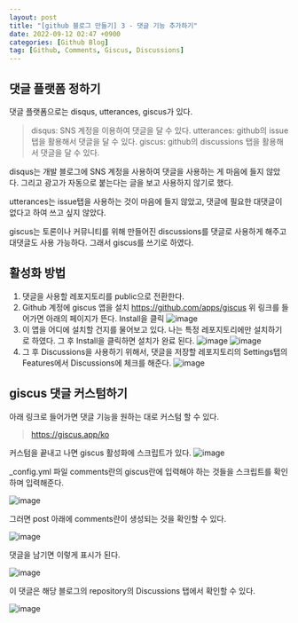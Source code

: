 ```yaml
---
layout: post
title: "[github 블로그 만들기] 3 - 댓글 기능 추가하기"
date: 2022-09-12 02:47 +0900
categories: [Github Blog]
tag: [Github, Comments, Giscus, Discussions]
---
```

## 댓글 플랫폼 정하기

댓글 플랫폼으로는 disqus, utterances, giscus가 있다.

> disqus: SNS 계정을 이용하여 댓글을 달 수 있다.
> utterances: github의 issue 탭을 활용해서 댓글을 달 수 있다.
> giscus: github의 discussions 탭을 활용해서 댓글을 달 수 있다.

disqus는 개발 블로그에 SNS 계정을 사용하여 댓글을 사용하는 게 마음에 들지 않았다.
그리고 광고가 자동으로 붙는다는 글을 보고 사용하지 않기로 했다.

utterances는 issue탭을 사용하는 것이 마음에 들지 않았고, 댓글에 필요한 대댓글이 없다고 하여 쓰고 싶지 않았다.

giscus는 토론이나 커뮤니티를 위해 만들어진 discussions를 댓글로 사용하게 해주고 대댓글도 사용 가능하다. 그래서 giscus를 쓰기로 하였다.

## 활성화 방법

1. 댓글을 사용할 레포지토리를 public으로 전환한다.
2. Github 계정에 giscus 앱을 설치
  https://github.com/apps/giscus
  위 링크를 들어가면 아래의 페이지가 뜬다.
  Install을 클릭
  ![image](https://user-images.githubusercontent.com/53047744/188343992-7695289c-7ab8-4310-a99f-de76861eb3fe.png)
3. 이 앱을 어디에 설치할 건지를 물어보고 있다.
  나는 특정 레포지토리에만 설치하기로 하였다.
  그 후 Install을 클릭하면 설치가 완료 된다.
  ![image](https://user-images.githubusercontent.com/53047744/188344250-eef96705-ca7b-42a3-9b89-76b6c0ecb26e.png)
  ![image](https://user-images.githubusercontent.com/53047744/188344455-301cb78e-cb86-4692-874b-ac6d5315d1f9.png)
4. 그 후 Discussions을 사용하기 위해서, 댓글을 저장할 레포지토리의 Settings탭의 Features에서 Discussions에 체크를 해준다.
  ![image](https://user-images.githubusercontent.com/53047744/188344821-3ac116a2-823e-4b33-8a9d-6018649395e9.png)

## giscus 댓글 커스텀하기
아래 링크로 들어가면 댓글 기능을 원하는 대로 커스텀 할 수 있다.
> https://giscus.app/ko

커스텀을 끝내고 나면 giscus 활성화에 스크립트가 있다.
![image](https://user-images.githubusercontent.com/53047744/189541513-437d79df-c7cf-4ff1-9334-50f26a26aa1c.png)

_config.yml 파일 comments란의 giscus란에 입력해야 하는 것들을 스크립트를 확인하며 입력해준다.

![image](https://user-images.githubusercontent.com/53047744/188346600-7dd1bde2-316f-445e-b0cc-137987e7af9b.png)

그러면 post 아래에 comments란이 생성되는 것을 확인할 수 있다.

![image](https://user-images.githubusercontent.com/53047744/189540789-47401a88-fbcb-403f-8cf9-c180fe39bf66.png)

댓글을 남기면 이렇게 표시가 된다.

![image](https://user-images.githubusercontent.com/53047744/189540877-e70bdb6d-1de4-48c5-a990-84f595d0d059.png)

이 댓글은 해당 블로그의 repository의 Discussions 탭에서 확인할 수 있다.

![image](https://user-images.githubusercontent.com/53047744/189540952-3ce6cf7d-069e-4580-a5a5-222559bf25ef.png)
